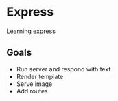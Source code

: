 # Express

Learning express

## Goals

- Run server and respond with text
- Render template
- Serve image
- Add routes

